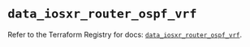 # `data_iosxr_router_ospf_vrf`

Refer to the Terraform Registry for docs: [`data_iosxr_router_ospf_vrf`](https://registry.terraform.io/providers/ciscodevnet/iosxr/0.6.0/docs/data-sources/router_ospf_vrf).
